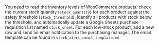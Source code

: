 You need to read the inventory levels of WooCommerce products, check the current stock quantity (`stock_quantity`) for each product against the safety threshold (`stock_threshold`), identify all products with stock below the threshold, and automatically update a Google Sheets purchase requisition list named `stock_sheet`. For each low-stock product, add a new row and send an email notification to the purchasing manager. The email template can be found in `stock_alert_email_template.md`.